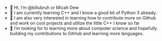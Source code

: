 - 👋 Hi, I’m @killubruh or Micah Dew
- 👀 I am currently learning C++ and I know a good bit of Python 3 already.
- 🌱 I am also very interested in learning how to contribute more on Github and work on cool projects and utilize the little C++ I know so far
- 💞️ I’m looking for to learning more about computer science and hopefully building my contributions to GitHub and learning more languages.

<!---
killubruh/killubruh is a ✨ special ✨ repository because its `README.md` (this file) appears on your GitHub profile.
You can click the Preview link to take a look at your changes.
--->
